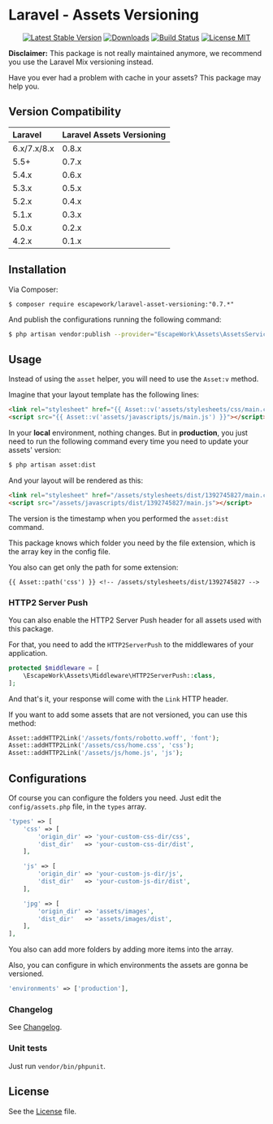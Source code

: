 # Laravel - Assets Versioning

<p align="center">
<a href="https://packagist.org/packages/escapework/laravel-asset-versioning"><img src="https://poser.pugx.org/escapework/laravel-asset-versioning/v/stable.png" alt="Latest Stable Version"></a>
<a href="https://packagist.org/packages/escapework/laravel-asset-versioning"><img src="https://poser.pugx.org/escapework/laravel-asset-versioning/downloads.png" alt="Downloads"></a>
<a href="https://travis-ci.org/EscapeWork/laravel-asset-versioning"><img src="https://travis-ci.org/EscapeWork/laravel-asset-versioning.png" alt="Build Status"></a>
<a href="https://github.com/EscapeWork/laravel-asset-versioning"><img src="https://img.shields.io/packagist/l/orchestra/testbench.svg?style=flat" alt="License MIT"></a>
</p>

**Disclaimer:** This package is not really maintained anymore, we recommend you use the Laravel Mix versioning instead.

Have you ever had a problem with cache in your assets? This package may help you.

## Version Compatibility

 Laravel           | Laravel Assets Versioning
:------------------|:------------------------
 6.x/7.x/8.x       | 0.8.x
 5.5+              | 0.7.x
 5.4.x             | 0.6.x
 5.3.x             | 0.5.x
 5.2.x             | 0.4.x
 5.1.x             | 0.3.x
 5.0.x             | 0.2.x
 4.2.x             | 0.1.x

## Installation

Via Composer:

```
$ composer require escapework/laravel-asset-versioning:"0.7.*"
```

And publish the configurations running the following command:

```bash
$ php artisan vendor:publish --provider="EscapeWork\Assets\AssetsServiceProvider"
```

## Usage

Instead of using the `asset` helper, you will need to use the `Asset:v` method.

Imagine that your layout template has the following lines:

```html
<link rel="stylesheet" href="{{ Asset::v('assets/stylesheets/css/main.css') }}">
<script src="{{ Asset::v('assets/javascripts/js/main.js') }}"></script>
```

In your **local** environment, nothing changes. But in **production**, you just need to run the following command every time you need to update your assets' version:

```bash
$ php artisan asset:dist
```

And your layout will be rendered as this:

```html
<link rel="stylesheet" href="/assets/stylesheets/dist/1392745827/main.css" />
<script src="/assets/javascripts/dist/1392745827/main.js"></script>
```

The version is the timestamp when you performed the `asset:dist` command.

This package knows which folder you need by the file extension, which is the array key in the config file.

You also can get only the path for some extension:

```
{{ Asset::path('css') }} <!-- /assets/stylesheets/dist/1392745827 -->
```

### HTTP2 Server Push

You can also enable the HTTP2 Server Push header for all assets used with this package.

For that, you need to add the `HTTP2ServerPush` to the middlewares of your application.

```php
protected $middleware = [
    \EscapeWork\Assets\Middleware\HTTP2ServerPush::class,
];
```

And that's it, your response will come with the `Link` HTTP header.

If you want to add some assets that are not versioned, you can use this method:

```php
Asset::addHTTP2Link('/assets/fonts/robotto.woff', 'font');
Asset::addHTTP2Link('/assets/css/home.css', 'css');
Asset::addHTTP2Link('/assets/js/home.js', 'js');
```

## Configurations

Of course you can configure the folders you need. Just edit the `config/assets.php` file, in the `types` array.

```php
'types' => [
    'css' => [
        'origin_dir' => 'your-custom-css-dir/css',
        'dist_dir'   => 'your-custom-css-dir/dist',
    ],

    'js' => [
        'origin_dir' => 'your-custom-js-dir/js',
        'dist_dir'   => 'your-custom-js-dir/dist',
    ],

    'jpg' => [
        'origin_dir' => 'assets/images',
        'dist_dir'   => 'assets/images/dist',
    ],
],
```

You also can add more folders by adding more items into the array.

Also, you can configure in which environments the assets are gonna be versioned.

```php
'environments' => ['production'],
```

### Changelog

See [Changelog](https://github.com/EscapeWork/laravel-asset-versioning/blob/master/changelog.md).

### Unit tests

Just run `vendor/bin/phpunit`.

## License

See the [License](https://github.com/EscapeWork/laravel-asset-versioning/blob/master/LICENSE) file.
